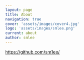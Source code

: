 ```yaml
---
layout: page
title: About
navigation: true
cover: 'assets/images/cover4.jpg'
logo: 'assets/images/smlee.png'
current: about
author: smlee
---
```


<https://github.com/sm1ee/>